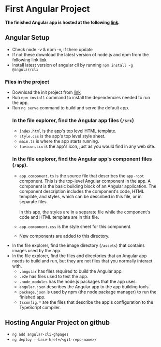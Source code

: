 # First Angular Project 
**The finished Angular app is hosted at the following [link](https://dshreddy.github.io/homes/).**

## Angular Setup
- Check node -v & npm -v, if there update
- If not these download the latest version of node.js and npm from the following link [link](https://nodejs.org/en/download/package-manager)
- Install latest version of angular cli by running `npm install -g @angular/cli`

### Files in the project
- Download the init project from [link](https://angular.dev/tutorials/first-app)
- Run `npm install` command to install the dependencies needed to run the app.
- Run `ng serve` command to build and serve the default app.
    ### In the file explorer, find the Angular app files (`/src`)
    - `index.html` is the app's top level HTML template.
    - `style.css` is the app's top level style sheet.
    - `main.ts` is where the app starts running.
    - `favicon.ico` is the app's icon, just as you would find in any web site.
    ### In the file explorer, find the Angular app's component files (`/app`).
    - `app.component.ts` is the source file that describes the `app-root` component. This is the top-level Angular component in the app. A component is the basic building block of an Angular application. The component description includes the component's code, HTML template, and styles, which can be described in this file, or in separate files. <br> <br> In this app, the styles are in a separate file while the component's code and HTML template are in this file.

    - `app.component.css` is the style sheet for this component.
    - New components are added to this directory.
- In the file explorer, find the image directory (`/assets`) that contains images used by the app.
- In the file explorer, find the files and directories that an Angular app needs to build and run, but they are not files that you normally interact with.
    - `.angular` has files required to build the Angular app.
    - `.e2e` has files used to test the app.
    - `.node_modules` has the node.js packages that the app uses.
    - `angular.json` describes the Angular app to the app building tools.
    - `package.json` is used by npm (the node package manager) to run the finished app.
    - `tsconfig.*` are the files that describe the app's configuration to the TypeScript compiler.


## Hosting Angular Project on github
- `ng add angular-cli-ghpages`
- `ng deploy --base-href=/<git-repo-name>/`
